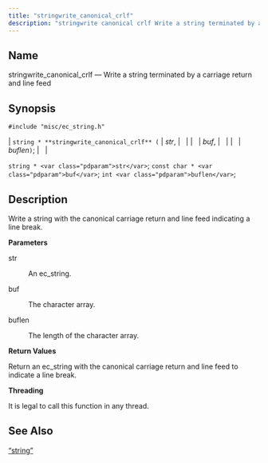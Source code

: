 ```yaml
---
title: "stringwrite_canonical_crlf"
description: "stringwrite canonical crlf Write a string terminated by a carriage return and line feed string stringwrite canonical crlf str buf buflen string str const char buf int buflen Write a string with the canonical carriage return and line feed indicating a line break str An ec string buf The character..."
---
```


<a name="apis.stringwrite_canonical_crlf"></a> 
## Name

stringwrite_canonical_crlf — Write a string terminated by a carriage return and line feed

## Synopsis

`#include "misc/ec_string.h"`

| `string * **stringwrite_canonical_crlf** (` | <var class="pdparam">str</var>, |   |
|   | <var class="pdparam">buf</var>, |   |
|   | <var class="pdparam">buflen</var>`)`; |   |

`string * <var class="pdparam">str</var>`;
`const char * <var class="pdparam">buf</var>`;
`int <var class="pdparam">buflen</var>`;<a name="idp63020960"></a> 
## Description

Write a string with the canonical carriage return and line feed indicating a line break.

**<a name="idp63022240"></a> Parameters**

<dl class="variablelist">

<dt>str</dt>

<dd>

An ec_string.

</dd>

<dt>buf</dt>

<dd>

The character array.

</dd>

<dt>buflen</dt>

<dd>

The length of the character array.

</dd>

</dl>

**<a name="idp63028624"></a> Return Values**

Return an ec_string with the canonical carriage return and line feed to indicate a line break.

**<a name="idp63029616"></a> Threading**

It is legal to call this function in any thread.

<a name="idp63030720"></a> 
## See Also

[“string”](/momentum/3/3-api/structs-string)